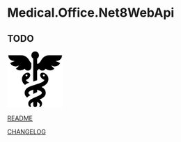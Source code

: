 # Medical.Office.Net8WebApi

## TODO

![enter image description here](./Img/caduceo.png)

[README](/README.md)

[CHANGELOG](/Documentacion/CHANGELOG.md)

